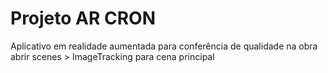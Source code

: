 # Projeto AR CRON
 Aplicativo em realidade aumentada para conferência de qualidade na obra
 abrir scenes > ImageTracking para cena principal
 

